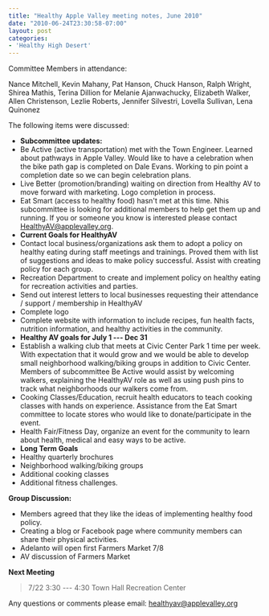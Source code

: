 ```yaml
---
title: "Healthy Apple Valley meeting notes, June 2010"
date: "2010-06-24T23:30:58-07:00"
layout: post
categories:
- 'Healthy High Desert'
---
```


Committee Members in attendance:

Nance Mitchell, Kevin Mahany, Pat Hanson, Chuck Hanson, Ralph Wright, Shirea Mathis, Terina Dillion for Melanie Ajanwachucky, Elizabeth Walker, Allen Christenson, Lezlie Roberts, Jennifer Silvestri, Lovella Sullivan, Lena Quinonez

The following items were discussed:

- **Subcommittee updates:**
- Be Active (active transportation) met with the Town Engineer. Learned about pathways in Apple Valley. Would like to have a celebration when the bike path gap is completed on Dale Evans. Working to pin point a completion date so we can begin celebration plans.
- Live Better (promotion/branding) waiting on direction from Healthy AV to move forward with marketing. Logo completion in process.
- Eat Smart (access to healthy food) hasn't met at this time. Nhis subcommittee is looking for additional members to help get them up and running. If you or someone you know is interested please contact HealthyAV@applevalley.org.
- **Current Goals for HealthyAV**
- Contact local business/organizations ask them to adopt a policy on healthy eating during staff meetings and trainings. Proved them with list of suggestions and ideas to make policy successful. Assist with creating policy for each group.
- Recreation Department to create and implement policy on healthy eating for recreation activities and parties.
- Send out interest letters to local businesses requesting their attendance / support / membership in HealthyAV
- Complete logo
- Complete website with information to include recipes, fun health facts, nutrition information, and healthy activities in the community.
- **Healthy AV goals for July 1 --- Dec 31**
- Establish a walking club that meets at Civic Center Park 1 time per week. With expectation that it would grow and we would be able to develop small neighborhood walking/biking groups in addition to Civic Center. Members of subcommittee Be Active would assist by welcoming walkers, explaining the HealthyAV role as well as using push pins to track what neighborhoods our walkers come from.
- Cooking Classes/Education, recruit health educators to teach cooking classes with hands on experience. Assistance from the Eat Smart committee to locate stores who would like to donate/participate in the event.
- Health Fair/Fitness Day, organize an event for the community to learn about health, medical and easy ways to be active.
- **Long Term Goals**
- Healthy quarterly brochures
- Neighborhood walking/biking groups
- Additional cooking classes
- Additional fitness challenges.

**Group Discussion:**

- Members agreed that they like the ideas of implementing healthy food policy.
- Creating a blog or Facebook page where community members can share their physical activities.
- Adelanto will open first Farmers Market 7/8
- AV discussion of Farmers Market

**Next Meeting**

> 7/22 3:30 --- 4:30
> Town Hall Recreation Center

Any questions or comments please email: healthyav@applevalley.org